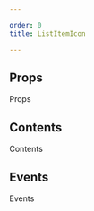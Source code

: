 ```yaml
---

order: 0
title: ListItemIcon

---
```

 
## Props
 
Props
 
## Contents
 
Contents
 
## Events
 
Events
 
